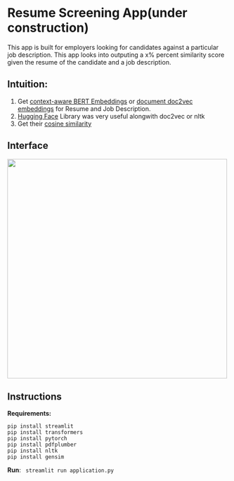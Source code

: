 # Resume Screening App(under construction)
This app is built for employers looking for candidates against a particular job description. This app looks into outputing a x% percent similarity score given the resume of the candidate and a job description.

## Intuition:
1. Get [context-aware BERT Embeddings](https://towardsdatascience.com/nlp-extract-contextualized-word-embeddings-from-bert-keras-tf-67ef29f60a7b) or [document doc2vec embeddings](https://cs.stanford.edu/~quocle/paragraph_vector.pdf) for Resume and Job Description.
2. [Hugging Face](https://huggingface.co/sentence-transformers/bert-base-nli-mean-tokens) Library was very useful alongwith doc2vec or nltk
3. Get their [cosine similarity](https://developers.google.com/machine-learning/clustering/similarity/measuring-similarity)

## Interface
<img src = "https://github.com/SOUMEE2000/Resume_Scanner/blob/main/Demo/Interface.png" height=500>

## Instructions

**Requirements:**
```
pip install streamlit
pip install transformers
pip install pytorch
pip install pdfplumber
pip install nltk
pip install gensim
```
**Run**: ``` streamlit run application.py```

